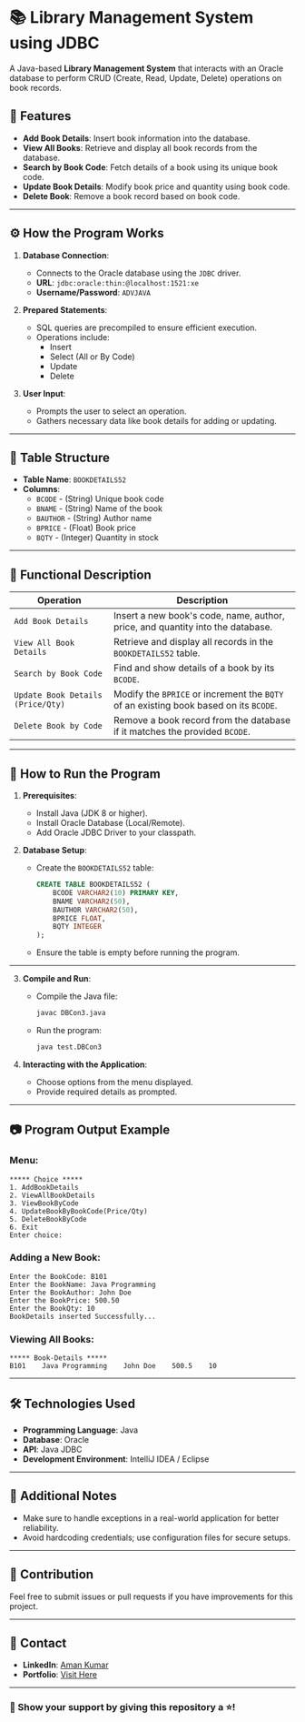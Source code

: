 
# 📚 Library Management System using JDBC

A Java-based **Library Management System** that interacts with an Oracle database to perform CRUD (Create, Read, Update, Delete) operations on book records.

## 🔑 Features
- **Add Book Details**: Insert book information into the database.
- **View All Books**: Retrieve and display all book records from the database.
- **Search by Book Code**: Fetch details of a book using its unique book code.
- **Update Book Details**: Modify book price and quantity using book code.
- **Delete Book**: Remove a book record based on book code.

---

## ⚙️ How the Program Works
1. **Database Connection**:
   - Connects to the Oracle database using the `JDBC` driver.
   - **URL**: `jdbc:oracle:thin:@localhost:1521:xe`
   - **Username/Password**: `ADVJAVA`

2. **Prepared Statements**:
   - SQL queries are precompiled to ensure efficient execution.
   - Operations include:
     - Insert
     - Select (All or By Code)
     - Update
     - Delete

3. **User Input**:
   - Prompts the user to select an operation.
   - Gathers necessary data like book details for adding or updating.

---

## 📂 Table Structure
- **Table Name**: `BOOKDETAILS52`
- **Columns**:
  - `BCODE` - (String) Unique book code
  - `BNAME` - (String) Name of the book
  - `BAUTHOR` - (String) Author name
  - `BPRICE` - (Float) Book price
  - `BQTY` - (Integer) Quantity in stock

---

## 📖 Functional Description
| **Operation**                     | **Description**                                                                                   |
|------------------------------------|---------------------------------------------------------------------------------------------------|
| `Add Book Details`                | Insert a new book's code, name, author, price, and quantity into the database.                   |
| `View All Book Details`           | Retrieve and display all records in the `BOOKDETAILS52` table.                                   |
| `Search by Book Code`             | Find and show details of a book by its `BCODE`.                                                  |
| `Update Book Details (Price/Qty)` | Modify the `BPRICE` or increment the `BQTY` of an existing book based on its `BCODE`.           |
| `Delete Book by Code`             | Remove a book record from the database if it matches the provided `BCODE`.                       |

---

## 🚀 How to Run the Program
1. **Prerequisites**:
   - Install Java (JDK 8 or higher).
   - Install Oracle Database (Local/Remote).
   - Add Oracle JDBC Driver to your classpath.

2. **Database Setup**:
   - Create the `BOOKDETAILS52` table:
     ```sql
     CREATE TABLE BOOKDETAILS52 (
         BCODE VARCHAR2(10) PRIMARY KEY,
         BNAME VARCHAR2(50),
         BAUTHOR VARCHAR2(50),
         BPRICE FLOAT,
         BQTY INTEGER
     );
     ```
   - Ensure the table is empty before running the program.

---

3. **Compile and Run**:
   - Compile the Java file:
     ```bash
     javac DBCon3.java
     ```
   - Run the program:
     ```bash
     java test.DBCon3
     ```

4. **Interacting with the Application**:
   - Choose options from the menu displayed.
   - Provide required details as prompted.

---

## 📷 Program Output Example
### Menu:
```
***** Choice *****
1. AddBookDetails
2. ViewAllBookDetails
3. ViewBookByCode
4. UpdateBookByBookCode(Price/Qty)
5. DeleteBookByCode
6. Exit
Enter choice:
```

### Adding a New Book:
```
Enter the BookCode: B101
Enter the BookName: Java Programming
Enter the BookAuthor: John Doe
Enter the BookPrice: 500.50
Enter the BookQty: 10
BookDetails inserted Successfully...
```

### Viewing All Books:
```
***** Book-Details *****
B101    Java Programming    John Doe    500.5    10
```

---

## 🛠️ Technologies Used
- **Programming Language**: Java
- **Database**: Oracle
- **API**: Java JDBC
- **Development Environment**: IntelliJ IDEA / Eclipse

---

## 📑 Additional Notes
- Make sure to handle exceptions in a real-world application for better reliability.
- Avoid hardcoding credentials; use configuration files for secure setups.

---

## 🤝 Contribution
Feel free to submit issues or pull requests if you have improvements for this project.

---

## 📧 Contact
- **LinkedIn**: [Aman Kumar](https://www.linkedin.com/in/aman-kumar-64b22b270/)
- **Portfolio**: [Visit Here](https://aman-first-portfolio.netlify.app/)

---

### 🌟 Show your support by giving this repository a ⭐!

